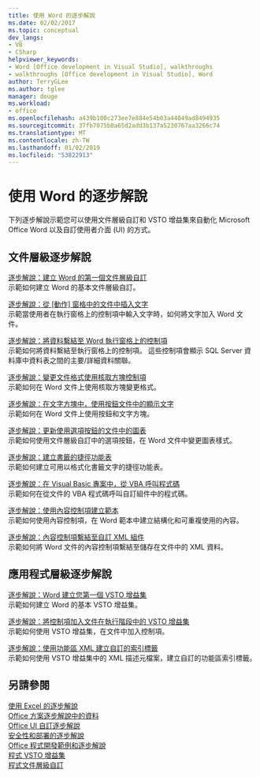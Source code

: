 ```yaml
---
title: 使用 Word 的逐步解說
ms.date: 02/02/2017
ms.topic: conceptual
dev_langs:
- VB
- CSharp
helpviewer_keywords:
- Word [Office development in Visual Studio], walkthroughs
- walkthroughs [Office development in Visual Studio], Word
author: TerryGLee
ms.author: tglee
manager: douge
ms.workload:
- office
ms.openlocfilehash: a439b100c273ee7e884e54b03a44049ad8494935
ms.sourcegitcommit: 37fb7075b0a65d2add3b137a5230767aa3266c74
ms.translationtype: MT
ms.contentlocale: zh-TW
ms.lasthandoff: 01/02/2019
ms.locfileid: "53822913"
---
```

# <a name="walkthroughs-using-word"></a>使用 Word 的逐步解說
  下列逐步解說示範您可以使用文件層級自訂和 VSTO 增益集來自動化 Microsoft Office Word 以及自訂使用者介面 (UI) 的方式。  
  
## <a name="document-level-walkthroughs"></a>文件層級逐步解說  
 [逐步解說：建立 Word 的第一個文件層級自訂](../vsto/walkthrough-creating-your-first-document-level-customization-for-word.md)  
 示範如何建立 Word 的基本文件層級自訂。  
  
 [逐步解說：從 [動作] 窗格中的文件中插入文字](../vsto/walkthrough-inserting-text-into-a-document-from-an-actions-pane.md)  
 示範當使用者在執行窗格上的控制項中輸入文字時，如何將文字加入 Word 文件。  
  
 [逐步解說：將資料繫結至 Word 執行窗格上的控制項](../vsto/walkthrough-binding-data-to-controls-on-a-word-actions-pane.md)  
 示範如何將資料繫結至執行窗格上的控制項。 這些控制項會顯示 SQL Server 資料庫中資料表之間的主要/詳細資料關聯。  
  
 [逐步解說：變更文件格式使用核取方塊控制項](../vsto/walkthrough-changing-document-formatting-using-checkbox-controls.md)  
 示範如何在 Word 文件上使用核取方塊變更格式。  
  
 [逐步解說：在文字方塊中，使用按鈕文件中的顯示文字](../vsto/walkthrough-displaying-text-in-a-text-box-in-a-document-using-a-button.md)  
 示範如何在 Word 文件上使用按鈕和文字方塊。  
  
 [逐步解說：更新使用選項按鈕的文件中的圖表](../vsto/walkthrough-updating-a-chart-in-a-document-using-radio-buttons.md)  
 示範如何使用文件層級自訂中的選項按鈕，在 Word 文件中變更圖表樣式。  
  
 [逐步解說：建立書籤的捷徑功能表](../vsto/walkthrough-creating-shortcut-menus-for-bookmarks.md)  
 示範如何建立可用以格式化書籤文字的捷徑功能表。  
  
 [逐步解說：在 Visual Basic 專案中，從 VBA 呼叫程式碼](../vsto/walkthrough-calling-code-from-vba-in-a-visual-basic-project.md)  
 示範如何在從文件的 VBA 程式碼呼叫自訂組件中的程式碼。  
  
 [逐步解說：使用內容控制項建立範本](../vsto/walkthrough-creating-a-template-by-using-content-controls.md)  
 示範如何使用內容控制項，在 Word 範本中建立結構化和可重複使用的內容。  
  
 [逐步解說：內容控制項繫結至自訂 XML 組件](../vsto/walkthrough-binding-content-controls-to-custom-xml-parts.md)  
 示範如何將 Word 文件的內容控制項繫結至儲存在文件中的 XML 資料。  
  
## <a name="application-level-walkthroughs"></a>應用程式層級逐步解說  
 [逐步解說：Word 建立您第一個 VSTO 增益集](../vsto/walkthrough-creating-your-first-vsto-add-in-for-word.md)  
 示範如何建立 Word 的基本 VSTO 增益集。  
  
 [逐步解說：將控制項加入文件在執行階段中的 VSTO 增益集](../vsto/walkthrough-adding-controls-to-a-document-at-run-time-in-a-vsto-add-in.md)  
 示範如何使用 VSTO 增益集，在文件中加入控制項。  
  
 [逐步解說：使用功能區 XML 建立自訂的索引標籤](../vsto/walkthrough-creating-a-custom-tab-by-using-ribbon-xml.md)  
 示範如何使用 VSTO 增益集中的 XML 描述元檔案，建立自訂的功能區索引標籤。  
  
## <a name="see-also"></a>另請參閱  
 [使用 Excel 的逐步解說](../vsto/walkthroughs-using-excel.md)   
 [Office 方案逐步解說中的資料](../vsto/data-in-office-solutions-walkthroughs.md)   
 [Office UI 自訂逐步解說](../vsto/office-ui-customization-walkthroughs.md)   
 [安全性和部署的逐步解說](../vsto/security-and-deployment-walkthroughs.md)   
 [Office 程式開發範例和逐步解說](../vsto/office-development-samples-and-walkthroughs.md)   
 [程式 VSTO 增益集](../vsto/programming-vsto-add-ins.md)   
 [程式文件層級自訂](../vsto/programming-document-level-customizations.md)  
